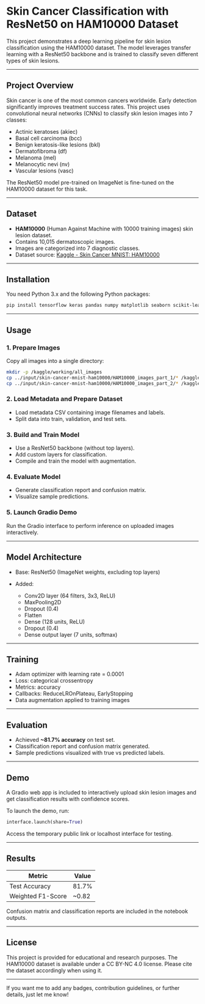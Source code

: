 
# Skin Cancer Classification with ResNet50 on HAM10000 Dataset

This project demonstrates a deep learning pipeline for skin lesion classification using the HAM10000 dataset. The model leverages transfer learning with a ResNet50 backbone and is trained to classify seven different types of skin lesions.

---

## Project Overview

Skin cancer is one of the most common cancers worldwide. Early detection significantly improves treatment success rates. This project uses convolutional neural networks (CNNs) to classify skin lesion images into 7 classes:

* Actinic keratoses (akiec)
* Basal cell carcinoma (bcc)
* Benign keratosis-like lesions (bkl)
* Dermatofibroma (df)
* Melanoma (mel)
* Melanocytic nevi (nv)
* Vascular lesions (vasc)

The ResNet50 model pre-trained on ImageNet is fine-tuned on the HAM10000 dataset for this task.

---

## Dataset

* **HAM10000** (Human Against Machine with 10000 training images) skin lesion dataset.
* Contains 10,015 dermatoscopic images.
* Images are categorized into 7 diagnostic classes.
* Dataset source: [Kaggle - Skin Cancer MNIST: HAM10000](https://www.kaggle.com/kmader/skin-cancer-mnist-ham10000)

---

## Installation

You need Python 3.x and the following Python packages:

```bash
pip install tensorflow keras pandas numpy matplotlib seaborn scikit-learn gradio
```

---

## Usage

### 1. Prepare Images

Copy all images into a single directory:

```bash
mkdir -p /kaggle/working/all_images
cp ../input/skin-cancer-mnist-ham10000/HAM10000_images_part_1/* /kaggle/working/all_images/
cp ../input/skin-cancer-mnist-ham10000/HAM10000_images_part_2/* /kaggle/working/all_images/
```

### 2. Load Metadata and Prepare Dataset

* Load metadata CSV containing image filenames and labels.
* Split data into train, validation, and test sets.

### 3. Build and Train Model

* Use a ResNet50 backbone (without top layers).
* Add custom layers for classification.
* Compile and train the model with augmentation.

### 4. Evaluate Model

* Generate classification report and confusion matrix.
* Visualize sample predictions.

### 5. Launch Gradio Demo

Run the Gradio interface to perform inference on uploaded images interactively.

---

## Model Architecture

* Base: ResNet50 (ImageNet weights, excluding top layers)
* Added:

  * Conv2D layer (64 filters, 3x3, ReLU)
  * MaxPooling2D
  * Dropout (0.4)
  * Flatten
  * Dense (128 units, ReLU)
  * Dropout (0.4)
  * Dense output layer (7 units, softmax)

---

## Training

* Adam optimizer with learning rate = 0.0001
* Loss: categorical crossentropy
* Metrics: accuracy
* Callbacks: ReduceLROnPlateau, EarlyStopping
* Data augmentation applied to training images

---

## Evaluation

* Achieved **\~81.7% accuracy** on test set.
* Classification report and confusion matrix generated.
* Sample predictions visualized with true vs predicted labels.

---

## Demo

A Gradio web app is included to interactively upload skin lesion images and get classification results with confidence scores.

To launch the demo, run:

```python
interface.launch(share=True)
```

Access the temporary public link or localhost interface for testing.

---

## Results

| Metric            | Value  |
| ----------------- | ------ |
| Test Accuracy     | 81.7%  |
| Weighted F1-Score | \~0.82 |

Confusion matrix and classification reports are included in the notebook outputs.

---

## License

This project is provided for educational and research purposes. The HAM10000 dataset is available under a CC BY-NC 4.0 license. Please cite the dataset accordingly when using it.

---

If you want me to add any badges, contribution guidelines, or further details, just let me know!
